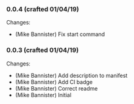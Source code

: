 ### 0.0.4 (crafted 01/04/19)

Changes:

  * (Mike Bannister) Fix start command

### 0.0.3 (crafted 01/04/19)

Changes:

  * (Mike Bannister) Add description to manifest
  * (Mike Bannister) Add CI badge
  * (Mike Bannister) Correct readme
  * (Mike Bannister) Initial
